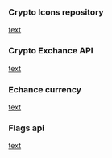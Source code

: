### Crypto Icons repository 
[text](https://github.com/ErikThiart/cryptocurrency-icons/tree/master/64)

### Crypto Exchance API
[text](https://cryptocurrencyliveprices.com/api/)


### Echance currency
[text](https://www.exchangerate-api.com/)

### Flags api
[text](https://flagsapi.com/#countries)